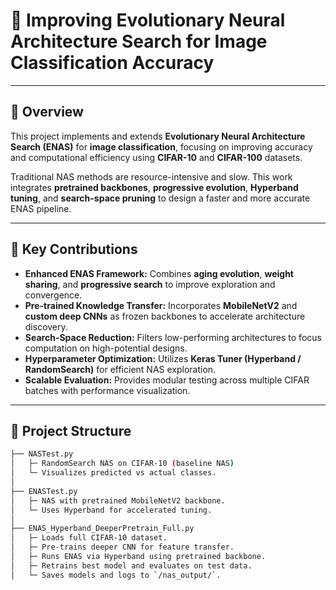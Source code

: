 # 🧠 Improving Evolutionary Neural Architecture Search for Image Classification Accuracy
---

## 📘 Overview

This project implements and extends **Evolutionary Neural Architecture Search (ENAS)** for **image classification**, focusing on improving accuracy and computational efficiency using **CIFAR-10** and **CIFAR-100** datasets.  

Traditional NAS methods are resource-intensive and slow. This work integrates **pretrained backbones**, **progressive evolution**, **Hyperband tuning**, and **search-space pruning** to design a faster and more accurate ENAS pipeline.

---

## 🚀 Key Contributions

- **Enhanced ENAS Framework:** Combines **aging evolution**, **weight sharing**, and **progressive search** to improve exploration and convergence.  
- **Pre-trained Knowledge Transfer:** Incorporates **MobileNetV2** and **custom deep CNNs** as frozen backbones to accelerate architecture discovery.  
- **Search-Space Reduction:** Filters low-performing architectures to focus computation on high-potential designs.  
- **Hyperparameter Optimization:** Utilizes **Keras Tuner (Hyperband / RandomSearch)** for efficient NAS exploration.  
- **Scalable Evaluation:** Provides modular testing across multiple CIFAR batches with performance visualization.

---

## 🧩 Project Structure

```bash
├── NASTest.py
│   ├─ RandomSearch NAS on CIFAR-10 (baseline NAS)
│   └─ Visualizes predicted vs actual classes.
│
├── ENASTest.py
│   ├─ NAS with pretrained MobileNetV2 backbone.
│   └─ Uses Hyperband for accelerated tuning.
│
├── ENAS_Hyperband_DeeperPretrain_Full.py
│   ├─ Loads full CIFAR-10 dataset.
│   ├─ Pre-trains deeper CNN for feature transfer.
│   ├─ Runs ENAS via Hyperband using pretrained backbone.
│   ├─ Retrains best model and evaluates on test data.
│   └─ Saves models and logs to `/nas_output/`.
